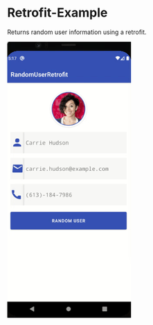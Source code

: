 # Retrofit-Example
Returns random user information using a retrofit.

<img src = "https://github.com/emreesen27/Retrofit-Example/blob/master/outputs/example.gif?raw=true">
